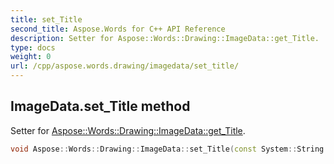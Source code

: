 ```yaml
---
title: set_Title
second_title: Aspose.Words for C++ API Reference
description: Setter for Aspose::Words::Drawing::ImageData::get_Title. 
type: docs
weight: 0
url: /cpp/aspose.words.drawing/imagedata/set_title/
---
```

## ImageData.set_Title method


Setter for [Aspose::Words::Drawing::ImageData::get_Title](./get_title/).

```cpp
void Aspose::Words::Drawing::ImageData::set_Title(const System::String &value)
```

